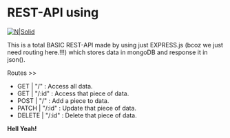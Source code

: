 # REST-API using 

[![N|Solid](https://www.sohamkamani.com/static/65137ed3c844d05124dcfdab28263c21/6b427/express-routing-logo.png)](https://nodesource.com/products/nsolid)


This is a total BASIC REST-API made by using just EXPRESS.js (bcoz we just need routing here.!!!)
which stores data in mongoDB and response it in json().

Routes >>

  - GET    |   "/"     :  Access all data.
  - GET    |   "/:id"  :  Access that piece of data.
  - POST   |   "/"     :  Add a piece to data.
  - PATCH  |   "/:id"  :  Update that piece of data.
  - DELETE | "/:id"    : Delete that piece of data.

**Hell Yeah!**
